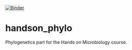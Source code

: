 [![Binder](https://mybinder.org/badge_logo.svg)](https://mybinder.org/v2/gh/danielzmbp/handson_phylo.git/master?filepath=phylogeny-new.ipynb)

# handson_phylo
Phylogenetics part for the Hands on Microbiology course.
